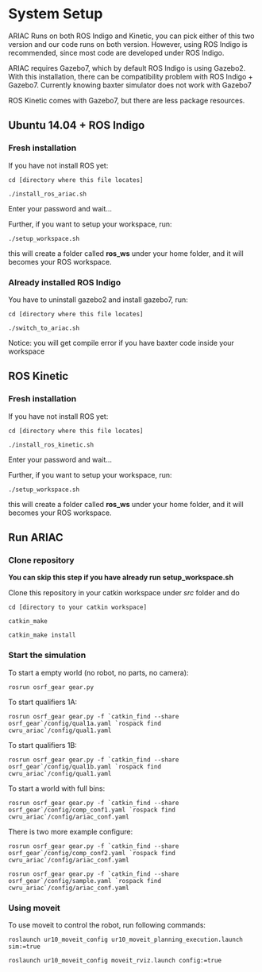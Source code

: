 # System Setup

ARIAC Runs on both ROS Indigo and Kinetic, you can pick either of this two version and our code runs on both version. However, using ROS Indigo is recommended, since most code are developed under ROS Indigo.

ARIAC requires Gazebo7, which by default ROS Indigo is using Gazebo2. With this installation, there can be compatibility problem with ROS Indigo + Gazebo7. Currently knowing baxter simulator does not work with Gazebo7

ROS Kinetic comes with Gazebo7, but there are less package resources.

## Ubuntu 14.04 + ROS Indigo

### Fresh installation

If you have not install ROS yet:

```
cd [directory where this file locates]

./install_ros_ariac.sh
```

Enter your password and wait...

Further, if you want to setup your workspace, run:

`./setup_workspace.sh`

this will create a folder called **ros_ws** under your home folder, and it will becomes your ROS workspace.

### Already installed ROS Indigo

You have to uninstall gazebo2 and install gazebo7, run:

```
cd [directory where this file locates]

./switch_to_ariac.sh
```

Notice: you will get compile error if you have baxter code inside your workspace

## ROS Kinetic

### Fresh installation

If you have not install ROS yet:

```
cd [directory where this file locates]

./install_ros_kinetic.sh
```

Enter your password and wait...

Further, if you want to setup your workspace, run:

`./setup_workspace.sh`

this will create a folder called **ros_ws** under your home folder, and it will becomes your ROS workspace.

## Run ARIAC

### Clone repository

**You can skip this step if you have already run setup_workspace.sh**

Clone this repository in your catkin workspace under *src* folder and do

```
cd [directory to your catkin workspace]

catkin_make

catkin_make install
```

### Start the simulation

To start a empty world (no robot, no parts, no camera):
```
rosrun osrf_gear gear.py
```

To start qualifiers 1A:
```
rosrun osrf_gear gear.py -f `catkin_find --share osrf_gear`/config/qual1a.yaml `rospack find cwru_ariac`/config/qual1.yaml
```

To start qualifiers 1B:
```
rosrun osrf_gear gear.py -f `catkin_find --share osrf_gear`/config/qual1b.yaml `rospack find cwru_ariac`/config/qual1.yaml
```

To start a world with full bins:
```
rosrun osrf_gear gear.py -f `catkin_find --share osrf_gear`/config/comp_conf1.yaml `rospack find cwru_ariac`/config/ariac_conf.yaml
```

There is two more example configure:
```
rosrun osrf_gear gear.py -f `catkin_find --share osrf_gear`/config/comp_conf2.yaml `rospack find cwru_ariac`/config/ariac_conf.yaml

rosrun osrf_gear gear.py -f `catkin_find --share osrf_gear`/config/sample.yaml `rospack find cwru_ariac`/config/ariac_conf.yaml
```

### Using moveit

To use moveit to control the robot, run following commands:
```
roslaunch ur10_moveit_config ur10_moveit_planning_execution.launch sim:=true

roslaunch ur10_moveit_config moveit_rviz.launch config:=true
```
